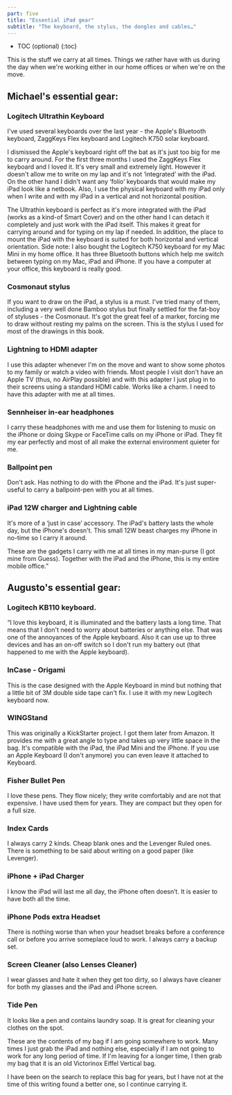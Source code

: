```yaml
---
part: five
title: "Essential iPad gear"
subtitle: "The keyboard, the stylus, the dongles and cables…"
---
```


* TOC (optional)
{:toc}

This is the stuff we carry at all times. Things we rather have with us during the day when we're working either in our home offices or when we're on the move.

## Michael's essential gear:

### Logitech Ultrathin Keyboard

I've used several keyboards over the last year - the Apple's Bluetooth keyboard, ZaggKeys Flex keyboard and Logitech K750 solar keyboard.

I dismissed the Apple's keyboard right off the bat as it's just too big for me to carry around. For the first three months I used the ZaggKeys Flex keyboard and I loved it. It's very small and extremely light. However it doesn't allow me to write on my lap and it's not ‘integrated’ with the iPad. On the other hand I didn't want any ‘folio’ keyboards that would make my iPad look like a netbook. Also, I use the physical keyboard with my iPad only when I write and with my iPad in a vertical and not horizontal position.

The Ultrathin keyboard is perfect as it's more integrated with the iPad (works as a kind-of Smart Cover) and on the other hand I can detach it completely and just work with the iPad itself. This makes it great for carrying around and for typing on my lap if needed. In addition, the place to mount the iPad with the keyboard is suited for both horizontal and vertical orientation.
Side note: I also bought the Logitech K750 keyboard for my Mac Mini in my home office. It has three Bluetooth buttons which help me switch between typing on my Mac, iPad and iPhone. If you have a computer at your office, this keyboard is really good.

### Cosmonaut stylus

If you want to draw on the iPad, a stylus is a must. I've tried many of them, including a very well done Bamboo stylus but finally settled for the fat-boy of styluses - the Cosmonaut. It's got the great feel of a marker, forcing me to draw without resting my palms on the screen. This is the stylus I used for most of the drawings in this book.

### Lightning to HDMI adapter

I use this adapter whenever I'm on the move and want to show some photos to my family or watch a video with friends. Most people I visit don't have an Apple TV (thus, no AirPlay possible) and with this adapter I just plug in to their screens using a standard HDMI cable. Works like a charm. I need to have this adapter with me at all times.

### Sennheiser in-ear headphones

I carry these headphones with me and use them for listening to music on the iPhone or doing Skype or FaceTime calls on my iPhone or iPad. They fit my ear perfectly and most of all make the external environment quieter for me.

### Ballpoint pen

Don't ask. Has nothing to do with the iPhone and the iPad. It's just super-useful to carry a ballpoint-pen with you at all times.

### iPad 12W charger and Lightning cable

It's more of a ‘just in case’ accessory. The iPad's battery lasts the whole day, but the iPhone's doesn't. This small 12W beast charges my iPhone in no-time so I carry it around.

These are the gadgets I carry with me at all times in my man-purse (I got mine from Guess). Together with the iPad and the iPhone, this is my entire mobile office.”

## Augusto's essential gear:

### Logitech KB110 keyboard.

“I love this keyboard, it is illuminated and the battery lasts a long time. That means that I don't need to worry about batteries or anything else. That was one of the annoyances of the Apple keyboard. Also it can use up to three devices and has an on-off switch so I don't run my battery out (that happened to me with the Apple keyboard).

### InCase - Origami

This is the case designed with the Apple Keyboard in mind but nothing that a little bit of 3M double side tape can't fix. I use it with my new Logitech keyboard now.

### WINGStand

This was originally a KickStarter project. I got them later from Amazon. It provides me with a great angle to type and takes up  very little space in the bag. It's compatible with the iPad, the iPad Mini and the iPhone. If you use an Apple Keyboard (I don't anymore) you can even leave it attached to Keyboard.

### Fisher Bullet Pen

I love these pens. They flow nicely; they write comfortably and are not that expensive. I have used them for years. They are compact but they open for a full size.

### Index Cards

I always carry 2 kinds. Cheap blank ones and the Levenger Ruled ones. There is something to be said about writing on a good paper (like Levenger).

### iPhone + iPad Charger

I know the iPad will last me all day, the iPhone often doesn’t. It is easier to have both all the time.

### iPhone Pods extra Headset

There is nothing worse than when your headset breaks before a conference call or before you arrive someplace loud to work. I always carry a backup set.

### Screen Cleaner (also Lenses Cleaner)

I wear glasses and hate it when they get too dirty, so I always have cleaner for both my glasses and the iPad and iPhone screen.

### Tide Pen

It looks like a pen and contains laundry soap. It is great for cleaning your clothes on the spot.

These are the contents of my bag if I am going somewhere to work. Many times I just grab the iPad and nothing else, especially if I am not going to work for any long period of time. If I'm leaving for a longer time, I then grab my bag that it is an old Victorinox Eiffel Vertical bag.

I have been on the search to replace this bag for years, but I have not at the time of this writing found a better one, so I continue carrying it.